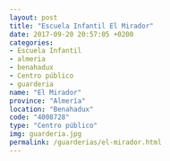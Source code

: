 ```yaml
---
layout: post
title: "Escuela Infantil El Mirador"
date: 2017-09-20 20:57:05 +0200
categories:
- Escuela Infantil
- almeria
- benahadux
- Centro público
- guarderia
name: "El Mirador"
province: "Almería"
location: "Benahadux"
code: "4008728"
type: "Centro público"
img: guarderia.jpg
permalink: /guarderias/el-mirador.html
---
```

